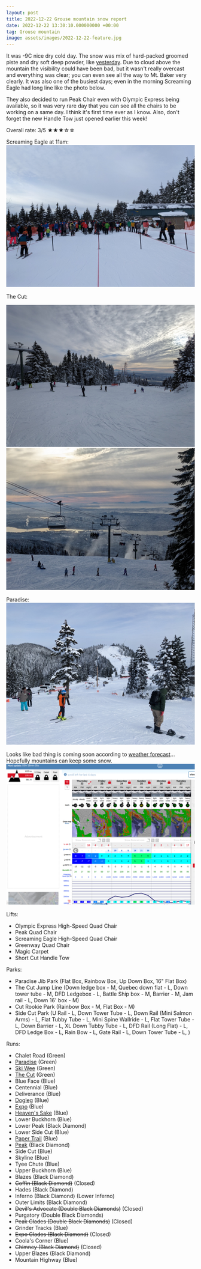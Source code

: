 ```yaml
---
layout: post
title: 2022-12-22 Grouse mountain snow report
date: 2022-12-22 13:30:10.000000000 +00:00
tag: Grouse mountain
image: assets/images/2022-12-22-feature.jpg
---
```


It was -9C nice dry cold day. The snow was mix of hard-packed groomed piste and dry soft deep powder, like [yesterday](https://vancouversnowboarding.ca/2022-12-21-grouse-mountain-snow-report/). Due to cloud above the mountain the visibility could have been bad, but it wasn't really overcast and everything was clear; you can even see all the way to Mt. Baker very clearly. It was also one of the busiest days; even in the morning Screaming Eagle had long line like the photo below.

They also decided to run Peak Chair even with Olympic Express being available, so it was very rare day that you can see all the chairs to be working on a same day. I think it's first time ever as I know. Also, don't forget the new Handle Tow just opened earlier this week!

Overall rate: 3/5 ★★★☆☆

Screaming Eagle at 11am:
![](/assets/images/2022-12-22-screaming-eagle-11am.jpg)

The Cut:

![](/assets/images/2022-12-22-the-cut-upper.jpg)
![](/assets/images/2022-12-22-the-cut.jpg)

Paradise:
![](/assets/images/2022-12-22-paradise.jpg)

Looks like bad thing is coming soon according to [weather forecast](https://www.snow-forecast.com/resorts/Mount-Seymour/6day/mid)... Hopefully mountains can keep some snow.
![](/assets/images/2022-12-22-Screenshot_2022-12-22_13-30-43.png)

Lifts:

* Olympic Express High-Speed Quad Chair
* Peak Quad Chair
* Screaming Eagle High-Speed Quad Chair
* Greenway Quad Chair
* Magic Carpet
* Short Cut Handle Tow

Parks:

* Paradise Jib Park (Flat Box, Rainbow Box, Up Down Box, 16" Flat Box)
* The Cut Jump Line (Down ledge box - M, Quebec down flat - L, Down tower tube - M, DFD Ledgebox - L, Battle Ship box - M, Barrier - M, Jam rail - L, Down 16' box - M)
* Cut Rookie Park (Rainbow Box - M, Flat Box - M)
* Side Cut Park (U Rail - L, Down Tower Tube - L, Down Rail (Mini Salmon Arms) - L, Flat Tubby Tube - L, Mini Spine Wallride - L, Flat Tower Tube - L, Down Barrier - L, XL Down Tubby Tube - L, DFD Rail (Long Flat) - L, DFD Ledge Box - L, Rain Bow - L, Gate Rail - L, Down Tower Tube - L, )

Runs:

* Chalet Road (Green)
* [Paradise](/grouse/paradise/) (Green)
* [Ski Wee](/magic-carpet/) (Green)
* [The Cut](/grouse/the-cut/) (Green)
* Blue Face (Blue)
* Centennial (Blue)
* Deliverance (Blue)
* [Dogleg](/dogleg/) (Blue)
* [Expo](/grouse/expo/) (Blue)
* [Heaven's Sake](/heavens-sake/) (Blue)
* Lower Buckhorn (Blue)
* Lower Peak (Black Diamond)
* Lower Side Cut (Blue)
* [Paper Trail](/paper-trail/) (Blue)
* [Peak](/grouse/peak/) (Black Diamond)
* Side Cut (Blue)
* Skyline (Blue)
* Tyee Chute (Blue)
* Upper Buckhorn (Blue)
* Blazes (Black Diamond)
* <del>Coffin (Black Diamond)</del> (Closed)
* Hades (Black Diamond)
* Inferno (Black Diamond) (Lower Inferno)
* Outer Limits (Black Diamond)
* <del>Devil's Advocate (Double Black Diamonds)</del> (Closed)
* Purgatory (Double Black Diamonds)
* <del>Peak Glades (Double Black Diamonds)</del> (Closed)
* Grinder Tracks (Blue)
* <del>Expo Glades (Black Diamond)</del> (Closed)
* Coola's Corner (Blue)
* <del>Chimney (Black Diamond)</del> (Closed)
* Upper Blazes (Black Diamond)
* Mountain Highway (Blue)


